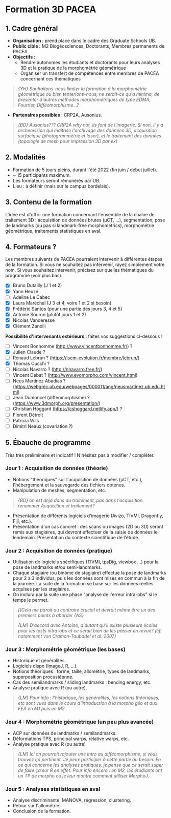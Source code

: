 Formation 3D PACEA
=================

## 1. Cadre général

- **Organisation** : prend place dans le cadre des Graduate Schools UB.
- **Public cible :** M2 Biogéosciences, Doctorants, Membres permanents de PACEA
- **Objectifs :**
    - Rendre autonomes les étudiants et doctorants pour leurs analyses 3D et la pratique de la morphométrie géométrique
    - Organiser un transfert de compétences entre membres de PACEA concernant ces thématiques

> *{YH} Souhaitons-nous limiter la formation à la morphométrie géométrique ou bien tenterions-nous, ne serait-ce qu'a minima, de présenter d'autres méthodes morphométriques de type EDMA, Fourrier, Difféomorphisme...?*

- **Partenaires possibles** : CRP2A, Ausonius.
> *{BD} Ausonius??? CRP2A why not, ils font de l'imagerie. Si non, il y a archeovision qui maitrise l'archivage des données 3D, acquisition surfacique (photogrammétrie et laser), et le traitement des données (topologie de mesh pour impression 3D par ex)*
 
## 2. Modalités

- Formation de 5 jours pleins, durant l'été 2022 (fin juin / début juillet).
- ~ 15 participants maximum.
- Les formateurs seront rémunérés par UB.
- Lieu : à définir (mais sur le campus bordelais).

## 3. Contenu de la formation
L'idée est d'offrir une formation concernant l'ensemble de la chaîne de traitement 3D : acquisition de données brutes (µCT, ...), segmentation, pose de landmarks (ou pas si landmark-free morphometrics), morphométrie géométrique, traitements statistiques en aval.

## 4. Formateurs ?
Les membres suivants de PACEA pourraient intervenir à différentes étapes de la formation. Si vous ne souhaitez pas intervenir, rayez simplement votre nom. Si vous souhaitez intervenir, précisez sur quelles thématiques du programme (voir plus bas).
- [x] Bruno Dutailly (J 1 et 2)
- [x] Yann Heuzé
- [ ] Adeline Le Cabec
- [x] Laura Maréchal (J 3 et 4, voire 1 et 2 si besoin)
- [X] Frédéric Santos (pour une partie des jours 3, 4 et 5)
- [X] Antoine Souron (plutôt jours 1 et 2)
- [X] Nicolas Vanderesse
- [x] Clément Zanolli

**Possibilité d'intervenants extérieurs :** faites vos suggestions ci-dessous !
- [ ] Vincent Bonhomme (http://www.vincentbonhomme.fr/) ?
- [x] Julien Claude ?
- [ ] Renaud Lebrun ? (https://isem-evolution.fr/membre/lebrun/)
- [x] Thomas Cucchi ?
- [ ] Nicolas Navarro ? (http://nnavarro.free.fr/)
- [ ] Vincent Debat ? (http://www.evomorpho.com/vincent.html)
- [ ] Neus Martinez Abadias ?(https://webgrec.ub.edu/webpages/000011/ang/neusmartinez.ub.edu.html)
- [ ] Jean Dumoncel (difféomorphisme) ? (https://www.3dmorph.org/presentation/)
- [ ] Christian Hoggard (https://cshoggard.netlify.app/) ?
- [ ] Florent Détroit
- [ ] Patricia Wils
- [ ] Dimitri Neaux (covariation ?)

## 5. Ébauche de programme

Très très préliminaire et indicatif ! N'hésitez pas à modifier / compléter.

### Jour 1 : Acquisition de données (théorie)

- Notions "théoriques" sur l'acquisition de données (µCT, etc.), l'hébergement et la sauvegarde des fichiers obtenus.
- Manipulation de meshes, segmentation, etc. 
> *{BD} on est déjà dans du traitement, pas dans l'acquisition. renommer Acquisition et traitement?*
- Présentation de différents logiciels d'imagerie (Avizo, TIVMI, Dragonfly, Fiji, etc.).
- Présentation d'un cas concret : des scans ou images (2D ou 3D)  seront remis aux stagiaires, qui devront effectuer de la saisie de données le lendemain. Présentation du contexte scientifique de l'étude.

### Jour 2 : Acquisition de données (pratique)
- Utilisation de logiciels spécifiques (TIVMI, tpsDig, viewbox ...) pour la pose de landmarks et/ou semi-landmarks.
- Chaque stagiaire (ou binôme de stagiaire) effectue la pose de landmarks pour 2 à 3 individus, puis les données sont mises en commun à la fin de la journée. La suite de la formation se base sur les données réelles acquises par les stagiaires.
- On inclura par la suite une phase "analyse de l'erreur intra-obs" si le temps le permet.
> *[]Cela me parait au contraire crucial et devrait même être un des premiers points à aborder {AS}*
>
> *{LM} D'accord avec Antoine, d'autant qu'il existe plusieurs écoles pour les tests intra-obs et ce serait bien de les passer en revue? (cf. notamment von Cramon-Taubadel et al. 2007)*
### Jour 3 : Morphométrie géométrique (les bases)
- Historique et généralités.
- Logiciels dispo (ImageJ, R, ...).
- Notions théoriques : forme, taille, allométrie, types de landmarks, superposition procustéenne.
- Cas des semilandmarks / sliding landmarks : bending energy, etc.
- Analyse pratique avec R (ou autre).
> *{LM} Pour info : l'historique, les généralités, les notions théoriques, etc sont vues dans le cours d'Introduction à la morpho géo et aux FEA en M1 puis en M2.*   

### Jour 4 : Morphométrie géométrique (un peu plus avancée)
- ACP sur données de landmarks / semilandmarks.
- Déformations TPS, principal warps, relative warps, etc.
- Analyse pratique avec R (ou autre)
> *{LM} Ici on pourrait rajouter une intro au difféomorphisme, si vous trouvez ça pertinent. Je peux participer à cette partie au besoin. En ce qui concerne les analyses pratiques, je pense que ce serait super de faire ça sur R en effet. Pour info encore : en M2, les étudiants ont un TP de morpho où je leur montre comment utiliser MorphoJ.*

### Jour 5 : Analyses statistiques en aval
- Analyse discriminante, MANOVA, régression, clustering.
- Retour sur l'allométrie.
- Conclusion de la formation.